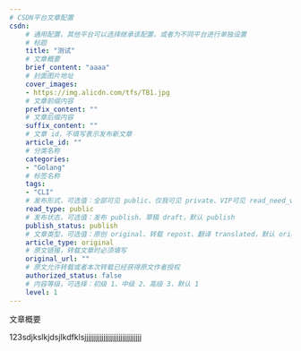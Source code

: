 ```yaml
---
# CSDN平台文章配置
csdn:
    # 通用配置，其他平台可以选择继承该配置，或者为不同平台进行单独设置
    # 标题
    title: "测试"
    # 文章概要
    brief_content: "aaaa"
    # 封面图片地址
    cover_images:
    - https://img.alicdn.com/tfs/TB1.jpg
    # 文章前缀内容
    prefix_content: ""
    # 文章后缀内容
    suffix_content: ""
    # 文章 id，不填写表示发布新文章
    article_id: ""
    # 分类名称
    categories:
    - "Golang"
    # 标签名称
    tags:
    - "CLI"
    # 发布形式，可选值：全部可见 public、仅我可见 private、VIP可见 read_need_vip、粉丝可见 read_need_fans，默认 public
    read_type: public
    # 发布状态，可选值：发布 publish、草稿 draft，默认 publish
    publish_status: publish
    # 文章类型，可选值：原创 original、转载 repost、翻译 translated，默认 original
    article_type: original
    # 原文链接，转载文章时必须填写
    original_url: ""
    # 原文允许转载或者本次转载已经获得原文作者授权
    authorized_status: false
    # 内容等级，可选择：初级 1、中级 2、高级 3，默认 1
    level: 1
---
```


文章概要

<!-- more -->

123sdjkslkjdsjlkdfklsjjjjjjjjjjjjjjjjjjjjjjjjjjjjjj
